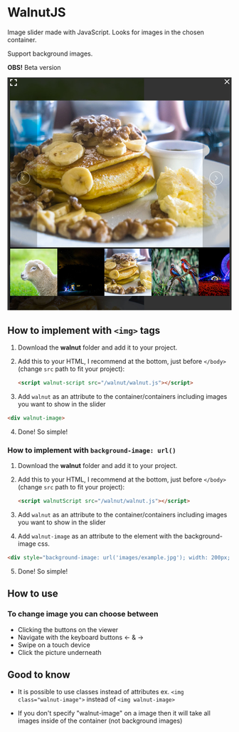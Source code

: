 # WalnutJS

Image slider made with JavaScript. Looks for images in the chosen container. 

Support background images.

__OBS!__ Beta version

![Screen shot](screen_shot.jpg)

## How to implement with `<img>` tags

1. Download the __walnut__ folder and add it to your project.

2. Add this to your HTML, I recommend at the bottom, just before `</body>` (change `src` path to fit your project):
	```html
	<script walnut-script src="/walnut/walnut.js"></script>
	```

3. Add `walnut` as an attribute to the container/containers including images you want to show in the slider
  ```html
  <div walnut-image>
  ```

4. Done! So simple!


### How to implement with `background-image: url()`

1. Download the __walnut__ folder and add it to your project.

2. Add this to your HTML, I recommend at the bottom, just before `</body>` (change `src` path to fit your project):
	```html
	<script walnutScript src="/walnut/walnut.js"></script>
	```
3. Add `walnut` as an attribute to the container/containers including images you want to show in the slider

4. Add `walnut-image` as an attribute to the element with the background-image css.
  ```html
  <div style="background-image: url('images/example.jpg'); width: 200px; height: 200px;" walnut-image></div>
  ```

5. Done! So simple!


## How to use
### To change image you can choose between 
   
- Clicking the buttons on the viewer
- Navigate with the keyboard buttons <- & ->
- Swipe on a touch device
- Click the picture underneath


## Good to know

- It is possible to use classes instead of attributes
  ex. `<img class="walnut-image">` instead of `<img walnut-image>`

- If you don't specify "walnut-image" on a image then it will take all images inside of the container (not background images) 

